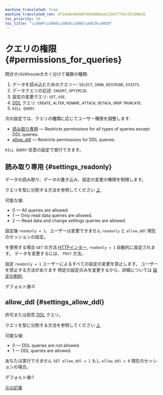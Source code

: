 ```yaml
---
machine_translated: true
machine_translated_rev: d734a8e46ddd7465886ba4133bff743c55190626
toc_priority: 58
toc_title: "\u30AF\u30A8\u30EA\u306E\u6A29\u9650"
---
```


# クエリの権限 {#permissions_for_queries}

問合せclickhouse大きく分けて複数の種類:

1.  データを読み込むためのクエリー: `SELECT`, `SHOW`, `DESCRIBE`, `EXISTS`.
2.  データクエリの記述: `INSERT`, `OPTIMIZE`.
3.  設定の変更クエリ: `SET`, `USE`.
4.  [DDL](https://en.wikipedia.org/wiki/Data_definition_language) クエリ: `CREATE`, `ALTER`, `RENAME`, `ATTACH`, `DETACH`, `DROP` `TRUNCATE`.
5.  `KILL QUERY`.

次の設定では、クエリの種類に応じてユーザー権限を調整します:

-   [読み取り専用](#settings_readonly) — Restricts permissions for all types of queries except DDL queries.
-   [allow\_ddl](#settings_allow_ddl) — Restricts permissions for DDL queries.

`KILL QUERY` 任意の設定で実行できます。

## 読み取り専用 {#settings_readonly}

データの読み取り、データの書き込み、設定の変更の権限を制限します。

クエリを型に分割する方法を参照してください [上](#permissions_for_queries).

可能な値:

-   0 — All queries are allowed.
-   1 — Only read data queries are allowed.
-   2 — Read data and change settings queries are allowed.

設定後 `readonly = 1`、ユーザーは変更できません `readonly` と `allow_ddl` 現在のセッションの設定。

を使用する場合 `GET` の方法 [HTTPインター](../../interfaces/http.md), `readonly = 1` 自動的に設定されます。 データを変更するには、 `POST` 方法。

設定 `readonly = 1` ユーザーによるすべての設定の変更を禁止します。 ユーザーを禁止する方法があります
特定の設定のみを変更するから、詳細については [設定の制約](constraints_on_settings.md).

デフォルト値:0

## allow\_ddl {#settings_allow_ddl}

許可または拒否 [DDL](https://en.wikipedia.org/wiki/Data_definition_language) クエリ。

クエリを型に分割する方法を参照してください [上](#permissions_for_queries).

可能な値:

-   0 — DDL queries are not allowed.
-   1 — DDL queries are allowed.

あなたは実行できません `SET allow_ddl = 1` もし `allow_ddl = 0` 現在のセッションの場合。

デフォルト値:1

[元の記事](https://clickhouse.tech/docs/en/operations/settings/permissions_for_queries/) <!--hide-->
